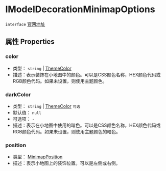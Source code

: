 # IModelDecorationMinimapOptions
`interface` [官网地址](https://microsoft.github.io/monaco-editor/docs.html#interfaces/editor.IModelDecorationMinimapOptions.html)

## 属性 Properties
### color
+ 类型： `string` | [ThemeColor](ThemeColor.md)
+ 描述：表示装饰在小地图中的颜色。可以是CSS颜色名称，HEX颜色代码或RGB颜色代码。如果未设置，则使用主题颜色。
### darkColor
+ 类型： `string`  | [ThemeColor](ThemeColor.md)  `可选` 
+ 默认值： `null` 
+ 可选项： `-` 
+ 描述：表示在小地图中使用的暗色。可以是CSS颜色名称，HEX颜色代码或RGB颜色代码。如果未设置，则使用主题颜色的暗色。
### position
+ 类型： [MinimapPosition](../enumerations.md#minimapposition)
+ 描述：表示小地图上的装饰位置。可以是左侧或右侧。